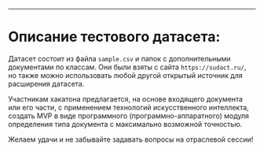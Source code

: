 ***
# Описание тестового датасета:
Датасет состоит из файла ```sample.csv``` и папок с дополнительными документами по классам. 
Они были взяты с сайта ```https://sudact.ru/```, 
но также можно использовать любой другой открытый источник для расширения датасета.

Участникам хакатона предлагается, 
на основе входящего документа или его части, 
с применением технологий искусственного интеллекта, 
создать MVP в виде программного (программно-аппаратного) 
модуля определения типа документа с максимально возможной точностью. 

Желаем удачи и не забывайте задавать вопросы на отраслевой сессии!

